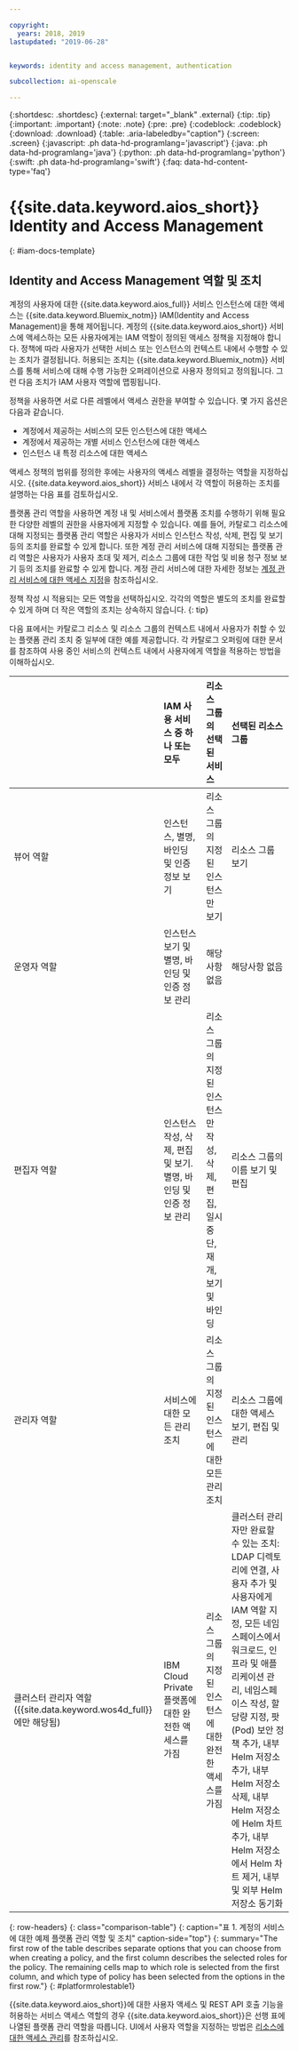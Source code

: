 ```yaml
---

copyright:
  years: 2018, 2019
lastupdated: "2019-06-28"


keywords: identity and access management, authentication

subcollection: ai-openscale

---
```


{:shortdesc: .shortdesc}
{:external: target="_blank" .external}
{:tip: .tip}
{:important: .important}
{:note: .note}
{:pre: .pre}
{:codeblock: .codeblock}
{:download: .download}
{:table: .aria-labeledby="caption"}
{:screen: .screen}
{:javascript: .ph data-hd-programlang='javascript'}
{:java: .ph data-hd-programlang='java'}
{:python: .ph data-hd-programlang='python'}
{:swift: .ph data-hd-programlang='swift'}
{:faq: data-hd-content-type='faq'}

# {{site.data.keyword.aios_short}} Identity and Access Management 
{: #iam-docs-template}

## Identity and Access Management 역할 및 조치

계정의 사용자에 대한 {{site.data.keyword.aios_full}} 서비스 인스턴스에 대한 액세스는 {{site.data.keyword.Bluemix_notm}} IAM(Identity and Access Management)을 통해 제어됩니다. 계정의 {{site.data.keyword.aios_short}} 서비스에 액세스하는 모든 사용자에게는 IAM 역할이 정의된 액세스 정책을 지정해야 합니다. 정책에 따라 사용자가 선택한 서비스 또는 인스턴스의 컨텍스트 내에서 수행할 수 있는 조치가 결정됩니다. 허용되는 조치는 {{site.data.keyword.Bluemix_notm}} 서비스를 통해 서비스에 대해 수행 가능한 오퍼레이션으로 사용자 정의되고 정의됩니다. 그런 다음 조치가 IAM 사용자 역할에 맵핑됩니다.

정책을 사용하면 서로 다른 레벨에서 액세스 권한을 부여할 수 있습니다. 몇 가지 옵션은 다음과 같습니다. 

* 계정에서 제공하는 서비스의 모든 인스턴스에 대한 액세스
* 계정에서 제공하는 개별 서비스 인스턴스에 대한 액세스
* 인스턴스 내 특정 리소스에 대한 액세스

액세스 정책의 범위를 정의한 후에는 사용자의 액세스 레벨을 결정하는 역할을 지정하십시오. {{site.data.keyword.aios_short}} 서비스 내에서 각 역할이 허용하는 조치를 설명하는 다음 표를 검토하십시오.

플랫폼 관리 역할을 사용하면 계정 내 및 서비스에서 플랫폼 조치를 수행하기 위해 필요한 다양한 레벨의 권한을 사용자에게 지정할 수 있습니다. 예를 들어, 카탈로그 리소스에 대해 지정되는 플랫폼 관리 역할은 사용자가 서비스 인스턴스 작성, 삭제, 편집 및 보기 등의 조치를 완료할 수 있게 합니다. 또한 계정 관리 서비스에 대해 지정되는 플랫폼 관리 역할은 사용자가 사용자 초대 및 제거, 리소스 그룹에 대한 작업 및 비용 청구 정보 보기 등의 조치를 완료할 수 있게 합니다. 계정 관리 서비스에 대한 자세한 정보는 [계정 관리 서비스에 대한 액세스 지정](/docs/iam?topic=iam-account-services#account-services)을 참조하십시오. 

정책 작성 시 적용되는 모든 역할을 선택하십시오. 각각의 역할은 별도의 조치를 완료할 수 있게 하며 더 작은 역할의 조치는 상속하지 않습니다.
{: tip}

다음 표에서는 카탈로그 리소스 및 리소스 그룹의 컨텍스트 내에서 사용자가 취할 수 있는 플랫폼 관리 조치 중 일부에 대한 예를 제공합니다. 각 카탈로그 오퍼링에 대한 문서를 참조하여 사용 중인 서비스의 컨텍스트 내에서 사용자에게 역할을 적용하는 방법을 이해하십시오. 


|  | IAM 사용 서비스 중 하나 또는 모두 | 리소스 그룹의 선택된 서비스 | 선택된 리소스 그룹 |
|:--------------|:------------|:-------------|:-------------|
| 뷰어 역할 | 인스턴스, 별명, 바인딩 및 인증 정보 보기 | 리소스 그룹의 지정된 인스턴스만 보기 | 리소스 그룹 보기 |
| 운영자 역할 | 인스턴스 보기 및 별명, 바인딩 및 인증 정보 관리 | 해당사항 없음 | 해당사항 없음 |
| 편집자 역할 | 인스턴스 작성, 삭제, 편집 및 보기. 별명, 바인딩 및 인증 정보 관리 | 리소스 그룹의 지정된 인스턴스만 작성, 삭제, 편집, 일시중단, 재개, 보기 및 바인딩 | 리소스 그룹의 이름 보기 및 편집 |
| 관리자 역할 | 서비스에 대한 모든 관리 조치 | 리소스 그룹의 지정된 인스턴스에 대한 모든 관리 조치 | 리소스 그룹에 대한 액세스 보기, 편집 및 관리 |
| 클러스터 관리자 역할({{site.data.keyword.wos4d_full}}에만 해당됨) | IBM Cloud Private 플랫폼에 대한 완전한 액세스를 가짐 | 리소스 그룹의 지정된 인스턴스에 대한 완전한 액세스를 가짐 | 클러스터 관리자만 완료할 수 있는 조치: LDAP 디렉토리에 연결, 사용자 추가 및 사용자에게 IAM 역할 지정, 모든 네임스페이스에서 워크로드, 인프라 및 애플리케이션 관리, 네임스페이스 작성, 할당량 지정, 팟(Pod) 보안 정책 추가, 내부 Helm 저장소 추가, 내부 Helm 저장소 삭제, 내부 Helm 저장소에 Helm 차트 추가, 내부 Helm 저장소에서 Helm 차트 제거, 내부 및 외부 Helm 저장소 동기화 |
{: row-headers}
{: class="comparison-table"}
{: caption="표 1. 계정의 서비스에 대한 예제 플랫폼 관리 역할 및 조치" caption-side="top"}
{: summary="The first row of the table describes separate options that you can choose from when creating a policy, and the first column describes the selected roles for the policy. The remaining cells map to which role is selected from the first column, and which type of policy has been selected from the options in the first row."}
{: #platformrolestable1}


{{site.data.keyword.aios_short}}에 대한 사용자 액세스 및 REST API 호출 기능을 허용하는 서비스 액세스 역할의 경우 {{site.data.keyword.aios_short}}은 선행 표에 나열된 플랫폼 관리 역할을 따릅니다. UI에서 사용자 역할을 지정하는 방법은 [리소스에 대한 액세스 관리](/docs/iam?topic=iam-iammanidaccser#iammanidaccser)를 참조하십시오.

 
